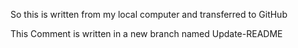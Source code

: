 So this is written from my local computer and transferred to GitHub


This Comment is written in a new branch named Update-README